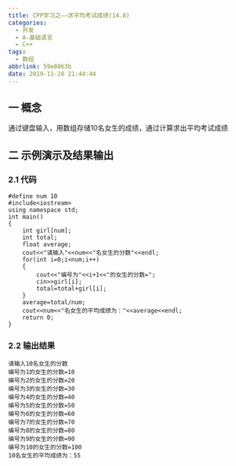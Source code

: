 ```yaml
---
title: CPP学习之——求平均考试成绩(14.8)
categories:
  - 开发
  - A-基础语言
  - C++
tags:
  - 数组
abbrlink: 59e8063b
date: 2019-11-28 21:44:44
---
```

## 一 概念

通过键盘输入，用数组存储10名女生的成绩，通过计算求出平均考试成绩  

<!--more-->

## 二 示例演示及结果输出

### 2.1 代码

```
#define num 10
#include<iostream>
using namespace std;
int main()
{
	int girl[num];
	int total;
	float average;
	cout<<"请输入"<<num<<"名女生的分数"<<endl;
	for(int i=0;i<num;i++)
	{
		cout<<"编号为"<<i+1<<"的女生的分数=";
		cin>>girl[i];
		total=total+girl[i];
	}
	average=total/num;
	cout<<num<<"名女生的平均成绩为："<<average<<endl;
	return 0;
}
```

### 2.2 输出结果

```
请输入10名女生的分数
编号为1的女生的分数=10
编号为2的女生的分数=20
编号为3的女生的分数=30
编号为4的女生的分数=40
编号为5的女生的分数=50
编号为6的女生的分数=60
编号为7的女生的分数=70
编号为8的女生的分数=80
编号为9的女生的分数=90
编号为10的女生的分数=100
10名女生的平均成绩为：55
```